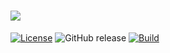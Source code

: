 # ![](https://github.com/sourceplusplus/interface-cli/blob/master/.github/media/sourcepp_logo.svg)

[![License](https://img.shields.io/github/license/sourceplusplus/interface-cli)](LICENSE)
![GitHub release](https://img.shields.io/github/v/release/sourceplusplus/interface-cli?include_prereleases)
[![Build](https://github.com/sourceplusplus/interface-cli/actions/workflows/build.yml/badge.svg)](https://github.com/sourceplusplus/interface-cli/actions/workflows/build.yml)

